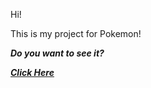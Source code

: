 Hi!

This is my project for Pokemon!

**_Do you want to see it?_**

[**_Click Here_**](https://akkified.github.io/coursera-test/site/Games/pokemon-style-game-main/index.html)
